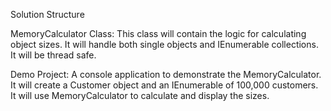 
Solution Structure

MemoryCalculator Class:
This class will contain the logic for calculating object sizes.
It will handle both single objects and IEnumerable collections.
It will be thread safe.

Demo Project:
A console application to demonstrate the MemoryCalculator.
It will create a Customer object and an IEnumerable of 100,000 customers.
It will use MemoryCalculator to calculate and display the sizes.
